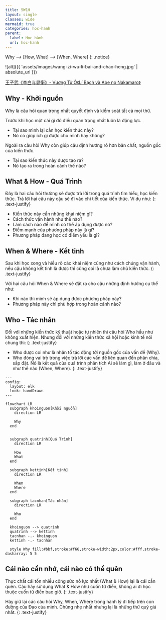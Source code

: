 ```yaml
---
title: 5W1H
layout: single
classes: wide
mermaid: true
categories: hoc-hanh
parent:
  label: Học hành
  url: hoc-hanh
---
```



Why --> [How, What] --> [When, Where]
{: .notice}

![alt]({{ 'assets/images/wang-zi-wu-li-bai-and-chao-heng.jpg' | absolute_url }})
> <cite>
<a target="_blank" href="https://baike.baidu.com/item/%E7%8E%8B%E5%AD%90%E6%AD%A6/3688265">
王子武《李白与晁衡》- Vương Tử Ô《Lí Bạch và Abe no Nakamaro》
</a>
</cite>


## Why - Khởi nguồn
Why là câu hỏi quan trọng nhất quyết định và kiểm soát tất cả mọi thứ. 

Trước khi học một cái gì đó điều quan trọng nhất luôn là động lực.
- Tại sao mình lại cần học kiến thức này? 
- Nó có giúp ích gì được cho mình hay không?

Ngoài ra câu hỏi Why còn giúp cậu định hướng rõ hơn bản chất, nguồn gốc của kiến thức. 
- Tại sao kiến thức này được tạo ra? 
- Nó tạo ra trong hoàn cảnh thế nào?

## What & How - Quá Trình
Đây là hai câu hỏi thường sẽ được trả lời trong quá trình tìm hiểu, học kiến thức. Trả lời hai câu này cậu sẽ đi vào chi tiết của kiến thức. Ví dụ như:
{: .text-justify}

- Kiến thức này cần những khái niệm gì?
- Cách thức vận hành như thế nào?
- Làm cách nào để mình có thể áp dụng được nó?
- Điểm mạnh của phương pháp này là gì?
- Phương pháp đang học có điểm yếu là gì?

## When & Where - Kết tinh
Sau khi học xong và hiểu rõ các khái niệm cũng như cách chúng vận hành, nếu cậu không kết tinh là được thì cũng coi là chưa làm chủ kiến thức.
{: .text-justify}

Với hai câu hỏi When & Where sẽ đặt ra cho cậu những định hướng cụ thể như:

- Khi nào thì mình sẽ áp dụng được phương pháp này?
- Phương pháp này chỉ phù hợp trong hoàn cảnh nào?

## Who - Tác nhân
Đối với những kiến thức kỹ thuật hoặc tự nhiên thì câu hỏi Who hầu như không xuất hiện. Nhưng đối với những kiến thức xã hội hoặc kinh tế nói chung thì:
{: .text-justify}

- Who được coi như là nhân tố tác động tới nguồn gốc của vấn đề (Why).
- Who đóng vai trò trong việc trả lời các vấn đề liên quan đến phân chia, sắp đặt. Nó là kết quả của quá trình phân tích Ai sẽ làm gì, làm ở đâu và như thế nào (When, Where).
{: .text-justify}

```mermaid
---
config:
  layout: elk
  look: handDrawn
---

flowchart LR
  subgraph khoinguon[Khởi nguồn]
    direction LR

    Why
  end


  subgraph quatrinh[Quá Trình]
    direction LR

    How
    What
  end

  subgraph kettinh[Kết tinh]
    direction LR

    When
    Where
  end

  subgraph tacnhan[Tác nhân]
    direction LR

    Who
  end

  khoinguon --> quatrinh
  quatrinh --> kettinh
  tacnhan -.- khoinguon
  kettinh -.- tacnhan

  style Why fill:#bbf,stroke:#f66,stroke-width:2px,color:#fff,stroke-dasharray: 5 5
```

## Cái nào cần nhớ, cái nào có thể quên
Thực chất cái tốn nhiều công sức nỗ lực nhất (What & How) lại là cái cần quên. Cậu hãy sử dụng What & How như cuốn từ điển, không ai đi học thuộc cuốn từ điển bao giờ.
{: .text-justify}

Hãy giữ lại các câu hỏi Why, When, Where trong hành lý đi tiếp trên con đường của Đạo của mình. Chúng nhẹ nhất nhưng lại là những thứ quý giá nhất.
{: .text-justify}